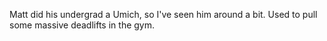 Matt did his undergrad a Umich, so I've seen him around a bit. Used to pull some massive deadlifts in the gym.